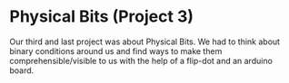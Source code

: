 # Physical Bits (Project 3)
Our third and last project was about Physical Bits. We had to think about binary conditions around us and find ways to make them comprehensible/visible to us with the help of a flip-dot and an arduino board.
